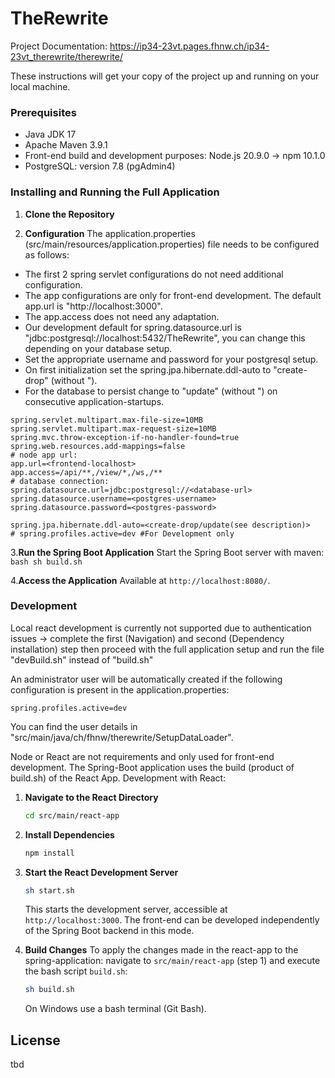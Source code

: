# TheRewrite

Project Documentation: https://ip34-23vt.pages.fhnw.ch/ip34-23vt_therewrite/therewrite/

These instructions will get your copy of the project up and running on your local machine.

### Prerequisites

- Java JDK 17
- Apache Maven 3.9.1
- Front-end build and development purposes: Node.js 20.9.0 -> npm 10.1.0
- PostgreSQL: version 7.8 (pgAdmin4)

### Installing and Running the Full Application

1. **Clone the Repository**

2. **Configuration**
The application.properties (src/main/resources/application.properties) file needs to be configured as follows:
- The first 2 spring servlet configurations do not need additional configuration.
- The app configurations are only for front-end development. The default app.url is "http://localhost:3000".
- The app.access does not need any adaptation.
- Our development default for spring.datasource.url is "jdbc:postgresql://localhost:5432/TheRewrite", you can change this depending on your database setup.
- Set the appropriate username and password for your postgresql setup.
- On first initialization set the spring.jpa.hibernate.ddl-auto to "create-drop" (without ").
- For the database to persist change to "update" (without ") on consecutive application-startups.
```properties
spring.servlet.multipart.max-file-size=10MB
spring.servlet.multipart.max-request-size=10MB
spring.mvc.throw-exception-if-no-handler-found=true
spring.web.resources.add-mappings=false
# node app url:
app.url=<frontend-localhost>
app.access=/api/**,/view/*,/ws,/**
# database connection:
spring.datasource.url=jdbc:postgresql://<database-url>
spring.datasource.username=<postgres-username>
spring.datasource.password=<postgres-password>

spring.jpa.hibernate.ddl-auto=<create-drop/update(see description)>
# spring.profiles.active=dev #For Development only
```

3.**Run the Spring Boot Application**
Start the Spring Boot server with maven:
    ```bash
    sh build.sh
    ```
    

4.**Access the Application**
Available at `http://localhost:8080/`.

### Development

Local react development is currently not supported due to authentication issues -> complete the first (Navigation) and second (Dependency installation) step then proceed with the full application setup and run the file "devBuild.sh" instead of "build.sh"

An administrator user will be automatically created if the following configuration is present in the application.properties:
```properties
spring.profiles.active=dev
```
You can find the user details in "src/main/java/ch/fhnw/therewrite/SetupDataLoader".


Node or React are not requirements and only used for front-end development.
The Spring-Boot application uses the build (product of build.sh) of the React App. 
Development with React:

1. **Navigate to the React Directory**
   ```bash
   cd src/main/react-app
   ```

2. **Install Dependencies**
   ```bash
   npm install
   ```

3. **Start the React Development Server**
   ```bash
   sh start.sh
   ```
   This starts the development server, accessible at `http://localhost:3000`. The front-end can be developed independently of the Spring Boot backend in this mode.


4. **Build Changes**
   To apply the changes made in the react-app to the spring-application: navigate to `src/main/react-app` (step 1) and execute the bash script `build.sh`:
   ```bash
   sh build.sh
   ```
   On Windows use a bash terminal (Git Bash).


## License
tbd



